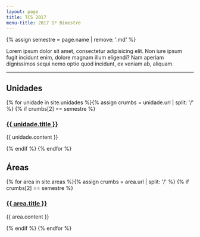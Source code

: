 ```yaml
---
layout: page
title: TCS 2017
menu-title: 2017 1º Bimestre
---
```


{% assign semestre = page.name | remove: '.md' %}

Lorem ipsum dolor sit amet, consectetur adipisicing elit. Non iure ipsum fugit incidunt enim, dolore magnam illum eligendi? Nam aperiam dignissimos sequi nemo optio quod incidunt, ex veniam ab, aliquam.

---

<div class="page-content section-sugestoes">
  <div class="wrapper" data-grid="spacing">
  <div data-cell="1of3">
    <h2>Unidades</h2>
    {% for unidade in site.unidades %}{% assign crumbs = unidade.url | split: '/' %}
      {% if crumbs[2] == semestre %}
        <article class="unidade">
          <h3 class="post-heading"><a href="{{ site.baseurl }}{{ unidade.url }}">{{ unidade.title }}</a></h3>
          <p>{{ unidade.content }}</p>
        </article>
      {% endif %}
    {% endfor %}
  </div>
  <div data-cell="1of3">
    <h2>Áreas</h2>
    {% for area in site.areas %}{% assign crumbs = area.url | split: '/' %}
      {% if crumbs[2] == semestre %}
        <article class="area">
          <h3 class="post-heading"><a href="{{ site.baseurl }}{{ area.url }}">{{ area.title }}</a></h3>
          <p>{{ area.content }}</p>
        </article>
      {% endif %}
    {% endfor %}
  </div>
  </div>
</div>